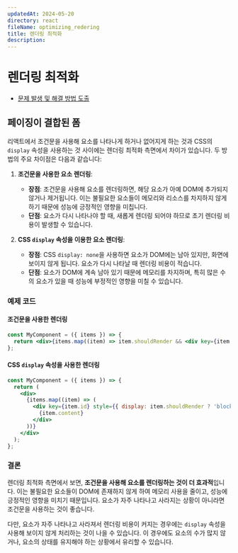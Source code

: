 ```yaml
---
updatedAt: 2024-05-20
directory: react
fileName: optimizing_redering
title: 렌더링 최적화
description:
---
```


# 렌더링 최적화

- [문제 발생 및 해결 방법 도출](#문제-발생-및-해결-방법-도출)

## 페이징이 결합된 폼

리액트에서 조건문을 사용해 요소를 나타나게 하거나 없어지게 하는 것과 CSS의 `display` 속성을 사용하는 것 사이에는 렌더링 최적화 측면에서 차이가 있습니다. 두 방법의 주요 차이점은 다음과 같습니다:

1. **조건문을 사용한 요소 렌더링**:

   - **장점**: 조건문을 사용해 요소를 렌더링하면, 해당 요소가 아예 DOM에 추가되지 않거나 제거됩니다. 이는 불필요한 요소들이 메모리와 리소스를 차지하지 않게 하기 때문에 성능에 긍정적인 영향을 미칩니다.
   - **단점**: 요소가 다시 나타나야 할 때, 새롭게 렌더링 되어야 하므로 초기 렌더링 비용이 발생할 수 있습니다.

2. **CSS `display` 속성을 이용한 요소 렌더링**:
   - **장점**: CSS `display: none`을 사용하면 요소가 DOM에는 남아 있지만, 화면에 보이지 않게 됩니다. 요소가 다시 나타날 때 렌더링 비용이 적습니다.
   - **단점**: 요소가 DOM에 계속 남아 있기 때문에 메모리를 차지하며, 특히 많은 수의 요소가 있을 때 성능에 부정적인 영향을 미칠 수 있습니다.

### 예제 코드

#### 조건문을 사용한 렌더링

```jsx
const MyComponent = ({ items }) => {
  return <div>{items.map((item) => item.shouldRender && <div key={item.id}>{item.content}</div>)}</div>;
};
```

#### CSS `display` 속성을 사용한 렌더링

```jsx
const MyComponent = ({ items }) => {
  return (
    <div>
      {items.map((item) => (
        <div key={item.id} style={{ display: item.shouldRender ? 'block' : 'none' }}>
          {item.content}
        </div>
      ))}
    </div>
  );
};
```

### 결론

렌더링 최적화 측면에서 보면, **조건문을 사용해 요소를 렌더링하는 것이 더 효과적**입니다. 이는 불필요한 요소들이 DOM에 존재하지 않게 하여 메모리 사용을 줄이고, 성능에 긍정적인 영향을 미치기 때문입니다. 요소가 자주 나타나고 사라지는 상황이 아니라면 조건문을 사용하는 것이 좋습니다.

다만, 요소가 자주 나타나고 사라져서 렌더링 비용이 커지는 경우에는 `display` 속성을 사용해 보이지 않게 처리하는 것이 나을 수 있습니다. 이 경우에도 요소의 수가 많지 않거나, 요소의 상태를 유지해야 하는 상황에서 유리할 수 있습니다.
